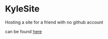 # KyleSite
Hosting a site for a friend with no github account

can be found [here](https://wil-ro.github.io/KyleSite/)
